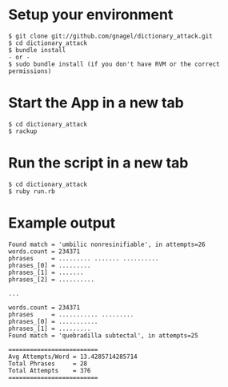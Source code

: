 # Setup your environment
```
$ git clone git://github.com/gnagel/dictionary_attack.git
$ cd dictionary_attack
$ bundle install 
- or - 
$ sudo bundle install (if you don't have RVM or the correct permissions)
```


# Start the App in a new tab
```
$ cd dictionary_attack
$ rackup
```


# Run the script in a new tab
```
$ cd dictionary_attack
$ ruby run.rb
```


# Example output
```
Found match = 'umbilic nonresinifiable', in attempts=26
words.count = 234371
phrases     = ......... ....... ..........
phrases_[0] = .........
phrases_[1] = .......
phrases_[2] = ..........

...

words.count = 234371
phrases     = ........... .........
phrases_[0] = ...........
phrases_[1] = .........
Found match = 'quebradilla subtectal', in attempts=25

=========================
Avg Attempts/Word = 13.4285714285714
Total Phrases     = 28
Total Attempts    = 376
=========================

```
